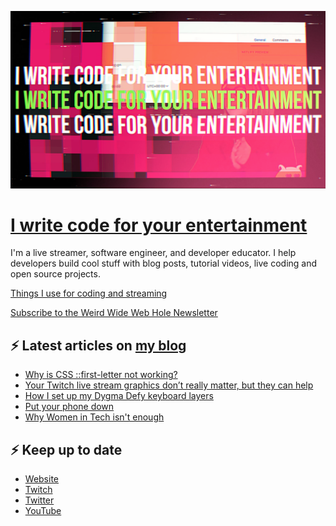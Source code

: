 ![!write code for your entertainment](trailer_thumb.png)

# [I write code for your entertainment](https://www.twitch.tv/videos/1971055901)

I'm a live streamer, software engineer, and developer educator. I help developers build cool stuff with blog posts,
tutorial videos, live coding and open source projects.

[Things I use for coding and streaming](https://whitep4nth3r.com/uses/)

[Subscribe to the Weird Wide Web Hole Newsletter](https://buttondown.email/weirdwidewebhole)

## ⚡️ Latest articles on [my blog](https://whitep4nth3r.com)

<!-- BLOG-POST-LIST:START -->
- [Why is CSS ::first-letter not working?](https://whitep4nth3r.com/blog/why-is-css-first-letter-not-working/)
- [Your Twitch live stream graphics don’t really matter, but they can help](https://whitep4nth3r.com/blog/create-free-twitch-live-stream-graphics/)
- [How I set up my Dygma Defy keyboard layers](https://whitep4nth3r.com/blog/dygma-defy-keyboard-layers/)
- [Put your phone down](https://whitep4nth3r.com/blog/put-your-phone-down/)
- [Why Women in Tech isn&#39;t enough](https://whitep4nth3r.com/blog/why-women-in-tech-isnt-enough/)
<!-- BLOG-POST-LIST:END -->

## ⚡️ Keep up to date

- [Website](https://whitep4nth3r.com/)
- [Twitch](https://twitch.tv/whitep4nth3r)
- [Twitter](https://twitter.com/whitep4nth3r)
- [YouTube](https://www.youtube.com/c/whitep4nth3r/videos)
